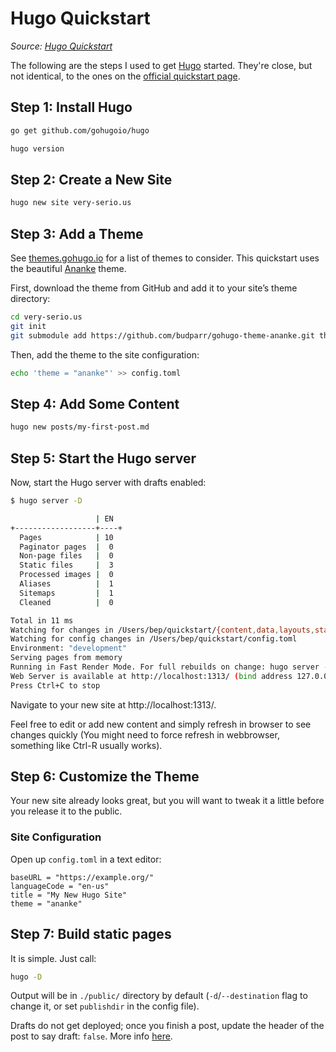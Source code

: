 # Hugo Quickstart

_Source: [Hugo Quickstart](https://gohugo.io/getting-started/quick-start/)_

The following are the steps I used to get [Hugo](https://gohugo.io) started. They're close, but not identical, to the ones on the [official quickstart page](https://gohugo.io/getting-started/quick-start/).

## Step 1: Install Hugo

```bash
go get github.com/gohugoio/hugo
```

```bash
hugo version
```

## Step 2: Create a New Site

```bash
hugo new site very-serio.us
```

## Step 3: Add a Theme

See [themes.gohugo.io](https://themes.gohugo.io/) for a list of themes to consider. This quickstart uses the beautiful [Ananke](https://themes.gohugo.io/gohugo-theme-ananke/) theme.

First, download the theme from GitHub and add it to your site’s theme directory:

```bash
cd very-serio.us
git init
git submodule add https://github.com/budparr/gohugo-theme-ananke.git themes/ananke
```

Then, add the theme to the site configuration:

```bash
echo 'theme = "ananke"' >> config.toml
```

## Step 4: Add Some Content 

```bash
hugo new posts/my-first-post.md
```

## Step 5: Start the Hugo server 

Now, start the Hugo server with drafts enabled:

```bash
$ hugo server -D

                   | EN
+------------------+----+
  Pages            | 10
  Paginator pages  |  0
  Non-page files   |  0
  Static files     |  3
  Processed images |  0
  Aliases          |  1
  Sitemaps         |  1
  Cleaned          |  0

Total in 11 ms
Watching for changes in /Users/bep/quickstart/{content,data,layouts,static,themes}
Watching for config changes in /Users/bep/quickstart/config.toml
Environment: "development"
Serving pages from memory
Running in Fast Render Mode. For full rebuilds on change: hugo server --disableFastRender
Web Server is available at http://localhost:1313/ (bind address 127.0.0.1)
Press Ctrl+C to stop
```

Navigate to your new site at http://localhost:1313/.

Feel free to edit or add new content and simply refresh in browser to see changes quickly (You might need to force refresh in webbrowser, something like Ctrl-R usually works).

## Step 6: Customize the Theme 

Your new site already looks great, but you will want to tweak it a little before you release it to the public.

### Site Configuration 

Open up `config.toml` in a text editor:

```
baseURL = "https://example.org/"
languageCode = "en-us"
title = "My New Hugo Site"
theme = "ananke"
```

## Step 7: Build static pages 

It is simple. Just call:

```bash
hugo -D
```

Output will be in `./public/` directory by default (`-d`/`--destination` flag to change it, or set `publishdir` in the config file).

Drafts do not get deployed; once you finish a post, update the header of the post to say draft: `false`. More info [here](https://gohugo.io/getting-started/usage/#draft-future-and-expired-content).